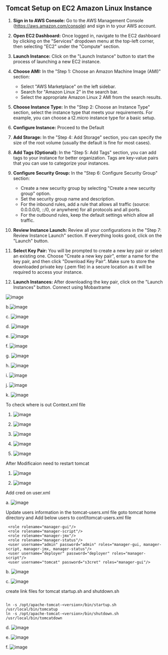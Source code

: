## Tomcat Setup on EC2 Amazon Linux Instance 

1. **Sign in to AWS Console:**
   Go to the AWS Management Console (https://aws.amazon.com/console) and sign in to your AWS account.

2. **Open EC2 Dashboard:**
   Once logged in, navigate to the EC2 dashboard by clicking on the "Services" dropdown menu at the top-left corner, then selecting "EC2" under the "Compute" section.

3. **Launch Instance:**
   Click on the "Launch Instance" button to start the process of launching a new EC2 instance.

4. **Choose AMI:**
   In the "Step 1: Choose an Amazon Machine Image (AMI)" section:
   - Select "AWS Marketplace" on the left sidebar.
   - Search for "Amazon Linux 2" in the search bar.
   - Select the appropriate Amazon Linux 2 AMI from the search results.

5. **Choose Instance Type:**
   In the "Step 2: Choose an Instance Type" section, select the instance type that meets your requirements. For example, you can choose a t2.micro instance type for a basic setup.

6. **Configure Instance:**
   Proceed to the Default 

7. **Add Storage:**
   In the "Step 4: Add Storage" section, you can specify the size of the root volume (usually the default is fine for most cases).

8. **Add Tags (Optional):**
   In the "Step 5: Add Tags" section, you can add tags to your instance for better organization. Tags are key-value pairs that you can use to categorize your instances.

9. **Configure Security Group:**
   In the "Step 6: Configure Security Group" section:
   - Create a new security group by selecting "Create a new security group" option.
   - Set the security group name and description.
   - For the inbound rules, add a rule that allows all traffic (source: 0.0.0.0/0, ::/0, or anywhere) for all protocols and all ports.
   - For the outbound rules, keep the default settings which allow all traffic.

10. **Review Instance Launch:**
    Review all your configurations in the "Step 7: Review Instance Launch" section. If everything looks good, click on the "Launch" button.

11. **Select Key Pair:**
    You will be prompted to create a new key pair or select an existing one. Choose "Create a new key pair", enter a name for the key pair, and then click "Download Key Pair". Make sure to store the downloaded private key (.pem file) in a secure location as it will be required to access your instance.

12. **Launch Instances:**
    After downloading the key pair, click on the "Launch Instances" button. Connect using Mobaxtrame 

![image](https://github.com/pranav278/Simple_Devops_Project/assets/84725860/f0c10770-e35d-4406-81c5-d5fbde40f66a)


b.![image](https://github.com/pranav278/Simple_Devops_Project/assets/84725860/2771b9ab-8eb1-4a4b-b36a-ccb8e3f31cbb)

c. ![image](https://github.com/pranav278/Simple_Devops_Project/assets/84725860/6aac289e-30ad-426f-8a3e-0f59d5d70f60)

d. ![image](https://github.com/pranav278/Simple_Devops_Project/assets/84725860/5ec37763-cc76-4a69-b46e-27b8b68d7eb9)

e. ![image](https://github.com/pranav278/Simple_Devops_Project/assets/84725860/a9885cc6-28c2-4d51-affa-f463987f07b2)

f. ![image](https://github.com/pranav278/Simple_Devops_Project/assets/84725860/78493f9d-fb52-40fc-80d2-b81fa1bc495e)


g. ![image](https://github.com/pranav278/Simple_Devops_Project/assets/84725860/c31f9811-0f05-4175-a960-6446f5a936b3)

h. ![image](https://github.com/pranav278/Simple_Devops_Project/assets/84725860/107c63dc-83e9-4b1c-9199-99e32aabcd37)

i. ![image](https://github.com/pranav278/Simple_Devops_Project/assets/84725860/6198bf50-fc90-43de-a670-dcd39edf5f30)

j. ![image](https://github.com/pranav278/Simple_Devops_Project/assets/84725860/407c6efc-9eb6-4190-8711-7dc11f66324f)

k. ![image](https://github.com/pranav278/Simple_Devops_Project/assets/84725860/ff502ed7-3ba4-4e68-9abb-00adfb6fe870)

To check where is out Context.xml file

1. ![image](https://github.com/pranav278/Simple_Devops_Project/assets/84725860/92a062fd-2554-4b00-9653-a45b7ea55038)
2. ![image](https://github.com/pranav278/Simple_Devops_Project/assets/84725860/6068b8fb-8937-443e-9470-6c499bcc2227)
3. ![image](https://github.com/pranav278/Simple_Devops_Project/assets/84725860/c5fc893e-05c0-40b9-a272-b6994442b422)
4. ![image](https://github.com/pranav278/Simple_Devops_Project/assets/84725860/51fbd8bb-4322-48a6-9d33-574b0899e104)


5. ![image](https://github.com/pranav278/Simple_Devops_Project/assets/84725860/f2c97861-5a60-40ad-b6aa-d3c2277a538f)

After Modificaion need to restart tomcat

1. ![image](https://github.com/pranav278/Simple_Devops_Project/assets/84725860/d81699d8-8228-498a-8dd9-e7c73dbfb080)

2. ![image](https://github.com/pranav278/Simple_Devops_Project/assets/84725860/a1d100b0-d713-4650-aa15-76ae7c9b3186)

Add cred on user.xml

a. ![image](https://github.com/pranav278/Simple_Devops_Project/assets/84725860/b11e11fc-88e6-4eaf-b9ff-b309539de2d0)

Update users information in the tomcat-users.xml file goto tomcat home directory and Add below users to conf/tomcat-users.xml file
```
 <role rolename="manager-gui"/>
 <role rolename="manager-script"/>
 <role rolename="manager-jmx"/>
 <role rolename="manager-status"/>
 <user username="admin" password="admin" roles="manager-gui, manager-script, manager-jmx, manager-status"/>
 <user username="deployer" password="deployer" roles="manager-script"/>
 <user username="tomcat" password="s3cret" roles="manager-gui"/>
```
b. ![image](https://github.com/pranav278/Simple_Devops_Project/assets/84725860/6189bc96-1ac0-4d40-aa52-f00cf15ae54e)

c. ![image](https://github.com/pranav278/Simple_Devops_Project/assets/84725860/2084b072-f396-4fc3-b28d-61d79047bce4)

create link files for tomcat startup.sh and shutdown.sh
```

ln -s /opt/apache-tomcat-<version>/bin/startup.sh /usr/local/bin/tomcatup
ln -s /opt/apache-tomcat-<version>/bin/shutdown.sh /usr/local/bin/tomcatdown
```

d. ![image](https://github.com/pranav278/Simple_Devops_Project/assets/84725860/361d91ec-df00-4a4b-b4f4-74c5d38098f2)

e. ![image](https://github.com/pranav278/Simple_Devops_Project/assets/84725860/119c8da3-f8d1-495f-b9c6-c5c0a28c0b61)

f. ![image](https://github.com/pranav278/Simple_Devops_Project/assets/84725860/65f9558c-3375-4fd5-bd86-2ec69270ae77)






















